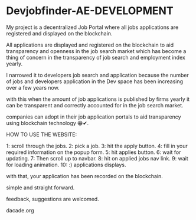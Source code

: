 # Devjobfinder-AE-DEVELOPMENT

My project is a decentralized Job Portal where all jobs applications are registered and displayed on the blockchain.

All applications are displayed and registered on the blockchain to aid transparency and openness in the job search market which has become a thing of concern in the transparency of job search and employment index yearly.

I narrowed it to developers job search and application because the number of jobs and developers application in the Dev space has been increasing over a few years now.

with this when the amount of job applications is published by firms yearly it can be transparent and correctly accounted for in the job search market.

companies can adopt in their job application portals to aid transparency using blockchain technology  😁✔.
 
HOW TO USE THE WEBSITE:

1: scroll through the jobs.
 2: pick a job.
 3: hit the apply button. 
4: fill in your required information on the popup form. 
5: hit applies button. 
6: wait for updating. 
7: Then scroll up to navbar. 
8: hit on applied jobs nav link. 
9: wait for loading animation. 
10:   :) applications displays.

with that, your application has been recorded on the blockchain.

simple and straight forward.

feedback, suggestions are welcomed.


dacade.org

